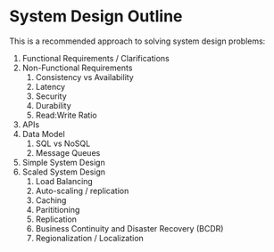 # System Design Outline
This is a recommended approach to solving system design problems:

1. Functional Requirements / Clarifications
1. Non-Functional Requirements
	1. Consistency vs Availability
	1. Latency
	1. Security
	1. Durability
	1. Read:Write Ratio
1. APIs
1. Data Model
	1. SQL vs NoSQL
	1. Message Queues
1. Simple System Design
1. Scaled System Design
	1. Load Balancing
	1. Auto-scaling / replication
	1. Caching
	1. Parititioning
	1. Replication
	1. Business Continuity and Disaster Recovery (BCDR)
	1. Regionalization / Localization
  
